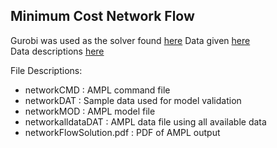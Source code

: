 
## Minimum Cost Network Flow

Gurobi was used as the solver found [here](https://neos-server.org/neos/solvers/milp:Gurobi/AMPL.html)
Data given [here](http://elib.zib.de/pub/Packages/mp-testdata/mincost/netg/stndrd1.net)  
Data descriptions [here](http://elib.zib.de/pub/Packages/mp-testdata/mincost/netg/info)

File Descriptions:
  * networkCMD : AMPL command file
  * networkDAT : Sample data used for model validation
  * networkMOD : AMPL model file
  * networkalldataDAT : AMPL data file using all available data
  * networkFlowSolution.pdf : PDF of AMPL output
